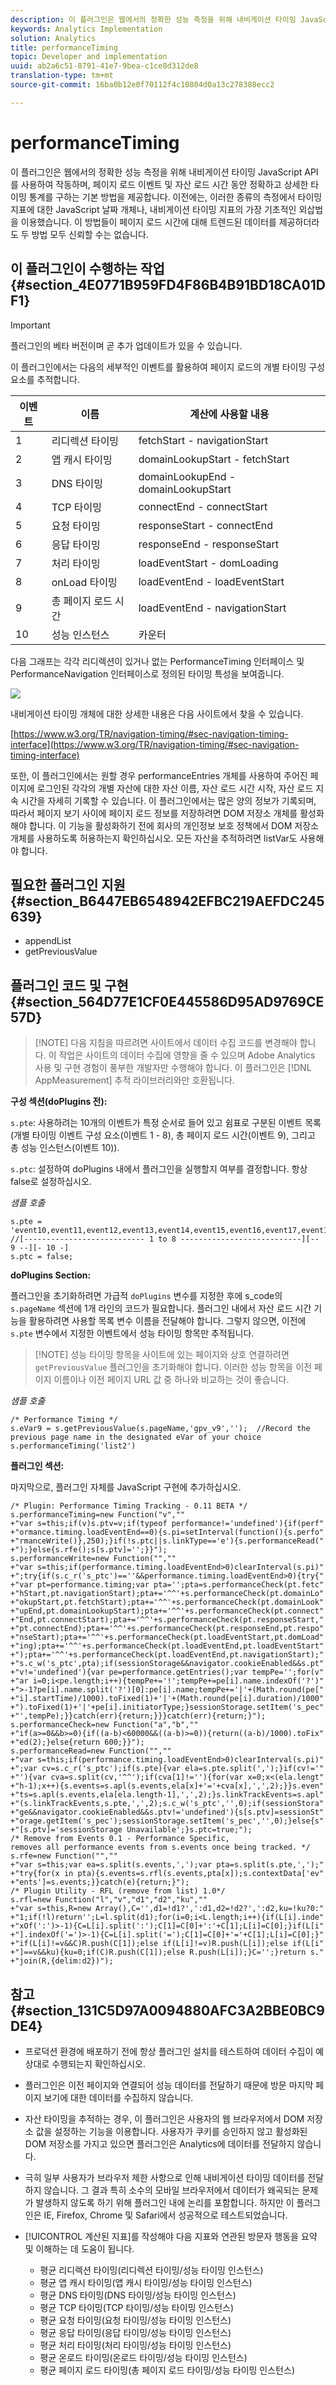```yaml
---
description: 이 플러그인은 웹에서의 정확한 성능 측정을 위해 내비게이션 타이밍 JavaScript API를 사용하여 작동하며, 페이지 로드 이벤트 및 자산 로드 시간 동안 정확하고 상세한 타이밍 통계를 구하는 기본 방법을 제공합니다. 이전에는, 이러한 종류의 측정에서 타이밍 지표에 대한 JavaScript 날짜 개체나, 내비게이션 타이밍 지표의 가장 기초적인 외삽법을 이용했습니다. 이 방법들이 페이지 로드 시간에 대해 트렌드된 데이터를 제공하더라도 두 방법 모두 신뢰할 수는 없습니다.
keywords: Analytics Implementation
solution: Analytics
title: performanceTiming
topic: Developer and implementation
uuid: ab2a6c51-8791-41e7-9bea-c1ce8d312de8
translation-type: tm+mt
source-git-commit: 16ba0b12e0f70112f4c10804d0a13c278388ecc2

---
```



# performanceTiming

이 플러그인은 웹에서의 정확한 성능 측정을 위해 내비게이션 타이밍 JavaScript API를 사용하여 작동하며, 페이지 로드 이벤트 및 자산 로드 시간 동안 정확하고 상세한 타이밍 통계를 구하는 기본 방법을 제공합니다. 이전에는, 이러한 종류의 측정에서 타이밍 지표에 대한 JavaScript 날짜 개체나, 내비게이션 타이밍 지표의 가장 기초적인 외삽법을 이용했습니다. 이 방법들이 페이지 로드 시간에 대해 트렌드된 데이터를 제공하더라도 두 방법 모두 신뢰할 수는 없습니다.

## 이 플러그인이 수행하는 작업 {#section_4E0771B959FD4F86B4B91BD18CA01DF1}

>[!IMPORTANT]
>
>플러그인의 베타 버전이며 곧 추가 업데이트가 있을 수 있습니다.

이 플러그인에서는 다음의 세부적인 이벤트를 활용하여 페이지 로드의 개별 타이밍 구성 요소를 추적합니다.

| 이벤트 |  이름  | 계산에 사용할 내용 |
|---|---|---|
| 1 | 리디렉션 타이밍 | fetchStart - navigationStart |
| 2 | 앱 캐시 타이밍 | domainLookupStart - fetchStart |
| 3 | DNS 타이밍 | domainLookupEnd - domainLookupStart |
| 4 | TCP 타이밍 | connectEnd - connectStart |
| 5 | 요청 타이밍 | responseStart - connectEnd |
| 6 | 응답 타이밍 | responseEnd - responseStart |
| 7 | 처리 타이밍 | loadEventStart - domLoading |
| 8 | onLoad 타이밍 | loadEventEnd - loadEventStart |
| 9 | 총 페이지 로드 시간 | loadEventEnd - navigationStart |
| 10 | 성능 인스턴스 | 카운터 |

다음 그래프는 각각 리디렉션이 있거나 없는 PerformanceTiming 인터페이스 및 PerformanceNavigation 인터페이스로 정의된 타이밍 특성을 보여줍니다.

![](assets/timing-attributes.png)

내비게이션 타이밍 개체에 대한 상세한 내용은 다음 사이트에서 찾을 수 있습니다.

[https://www.w3.org/TR/navigation-timing/#sec-navigation-timing-interface](https://www.w3.org/TR/navigation-timing/#sec-navigation-timing-interface)

또한, 이 플러그인에서는 원할 경우 performanceEntries 개체를 사용하여 주어진 페이지에 로그인된 각각의 개별 자산에 대한 자산 이름, 자산 로드 시간 시작, 자산 로드 지속 시간을 자세히 기록할 수 있습니다. 이 플러그인에서는 많은 양의 정보가 기록되며, 따라서 페이지 보기 사이에 페이지 로드 정보를 저장하려면 DOM 저장소 개체를 활성화해야 합니다. 이 기능을 활성화하기 전에 회사의 개인정보 보호 정책에서 DOM 저장소 개체를 사용하도록 허용하는지 확인하십시오. 모든 자산을 추적하려면 listVar도 사용해야 합니다.

## 필요한 플러그인 지원 {#section_B6447EB6548942EFBC219AEFDC245639}

* appendList
* getPreviousValue

## 플러그인 코드 및 구현 {#section_564D77E1CF0E445586D95AD9769CE57D}

> [!NOTE] 다음 지침을 따르려면 사이트에서 데이터 수집 코드를 변경해야 합니다. 이 작업은 사이트의 데이터 수집에 영향을 줄 수 있으며 Adobe Analytics 사용 및 구현 경험이 풍부한 개발자만 수행해야 합니다. 이 플러그인은 [!DNL AppMeasurement] 추적 라이브러리와만 호환됩니다.

**구성 섹션(doPlugins 전):**

`s.pte`: 사용하려는 10개의 이벤트가 특정 순서로 들어 있고 쉼표로 구분된 이벤트 목록(개별 타이밍 이벤트 구성 요소(이벤트 1 - 8), 총 페이지 로드 시간(이벤트 9), 그리고 총 성능 인스턴스(이벤트 10)). 

`s.ptc`: 설정하여 doPlugins 내에서 플러그인을 실행할지 여부를 결정합니다. 항상 false로 설정하십시오.

*샘플 호출*

```
s.pte = 'event10,event11,event12,event13,event14,event15,event16,event17,event18,event19' 
//[--------------------------- 1 to 8 ---------------------------][-- 9 --][- 10 -] 
s.ptc = false; 
```

**doPlugins Section:**

플러그인을 초기화하려면 가급적 `doPlugins` 변수를 지정한 후에 s_code의 `s.pageName` 섹션에 1개 라인의 코드가 필요합니다. 플러그인 내에서 자산 로드 시간 기능을 활용하려면 사용할 목록 변수 이름을 전달해야 합니다. 그렇지 않으면, 이전에 `s.pte` 변수에서 지정한 이벤트에서 성능 타이밍 항목만 추적됩니다.

> [!NOTE] 성능 타이밍 항목을 사이트에 있는 페이지와 상호 연결하려면 `getPreviousValue` 플러그인을 초기화해야 합니다. 이러한 성능 항목을 이전 페이지 이름이나 이전 페이지 URL 값 중 하나와 비교하는 것이 좋습니다.

*샘플 호출*

```
/* Performance Timing */ 
s.eVar9 = s.getPreviousValue(s.pageName,'gpv_v9','');  //Record the previous page name in the designated eVar of your choice 
s.performanceTiming('list2')  
```

**플러그인 섹션:**

마지막으로, 플러그인 자체를 JavaScript 구현에 추가하십시오.

```
/* Plugin: Performance Timing Tracking - 0.11 BETA */ 
s.performanceTiming=new Function("v","" 
+"var s=this;if(v)s.ptv=v;if(typeof performance!='undefined'){if(perf" 
+"ormance.timing.loadEventEnd==0){s.pi=setInterval(function(){s.perfo" 
+"rmanceWrite()},250);}if(!s.ptc||s.linkType=='e'){s.performanceRead(" 
+");}else{s.rfe();s[s.ptv]='';}}"); 
s.performanceWrite=new Function("","" 
+"var s=this;if(performance.timing.loadEventEnd>0)clearInterval(s.pi)" 
+";try{if(s.c_r('s_ptc')==''&&performance.timing.loadEventEnd>0){try{" 
+"var pt=performance.timing;var pta='';pta=s.performanceCheck(pt.fetc" 
+"hStart,pt.navigationStart);pta+='^^'+s.performanceCheck(pt.domainLo" 
+"okupStart,pt.fetchStart);pta+='^^'+s.performanceCheck(pt.domainLook" 
+"upEnd,pt.domainLookupStart);pta+='^^'+s.performanceCheck(pt.connect" 
+"End,pt.connectStart);pta+='^^'+s.performanceCheck(pt.responseStart," 
+"pt.connectEnd);pta+='^^'+s.performanceCheck(pt.responseEnd,pt.respo" 
+"nseStart);pta+='^^'+s.performanceCheck(pt.loadEventStart,pt.domLoad" 
+"ing);pta+='^^'+s.performanceCheck(pt.loadEventEnd,pt.loadEventStart" 
+");pta+='^^'+s.performanceCheck(pt.loadEventEnd,pt.navigationStart);" 
+"s.c_w('s_ptc',pta);if(sessionStorage&&navigator.cookieEnabled&&s.pt" 
+"v!='undefined'){var pe=performance.getEntries();var tempPe='';for(v" 
+"ar i=0;i<pe.length;i++){tempPe+='!';tempPe+=pe[i].name.indexOf('?')" 
+">-1?pe[i].name.split('?')[0]:pe[i].name;tempPe+='|'+(Math.round(pe[" 
+"i].startTime)/1000).toFixed(1)+'|'+(Math.round(pe[i].duration)/1000" 
+").toFixed(1)+'|'+pe[i].initiatorType;}sessionStorage.setItem('s_pec" 
+"',tempPe);}}catch(err){return;}}}catch(err){return;}"); 
s.performanceCheck=new Function("a","b","" 
+"if(a>=0&&b>=0){if((a-b)<60000&&((a-b)>=0)){return((a-b)/1000).toFix" 
+"ed(2);}else{return 600;}}"); 
s.performanceRead=new Function("","" 
+"var s=this;if(performance.timing.loadEventEnd>0)clearInterval(s.pi)" 
+";var cv=s.c_r('s_ptc');if(s.pte){var ela=s.pte.split(',');}if(cv!='" 
+"'){var cva=s.split(cv,'^^');if(cva[1]!=''){for(var x=0;x<(ela.lengt" 
+"h-1);x++){s.events=s.apl(s.events,ela[x]+'='+cva[x],',',2);}}s.even" 
+"ts=s.apl(s.events,ela[ela.length-1],',',2);}s.linkTrackEvents=s.apl" 
+"(s.linkTrackEvents,s.pte,',',2);s.c_w('s_ptc','',0);if(sessionStora" 
+"ge&&navigator.cookieEnabled&&s.ptv!='undefined'){s[s.ptv]=sessionSt" 
+"orage.getItem('s_pec');sessionStorage.setItem('s_pec','',0);}else{s" 
+"[s.ptv]='sessionStorage Unavailable';}s.ptc=true;"); 
/* Remove from Events 0.1 - Performance Specific,  
removes all performance events from s.events once being tracked. */ 
s.rfe=new Function("","" 
+"var s=this;var ea=s.split(s.events,',');var pta=s.split(s.pte,',');" 
+"try{for(x in pta){s.events=s.rfl(s.events,pta[x]);s.contextData['ev" 
+"ents']=s.events;}}catch(e){return;}"); 
/* Plugin Utility - RFL (remove from list) 1.0*/ 
s.rfl=new Function("l","v","d1","d2","ku","" 
+"var s=this,R=new Array(),C='',d1=!d1?',':d1,d2=!d2?',':d2,ku=!ku?0:" 
+"1;if(!l)return'';L=l.split(d1);for(i=0;i<L.length;i++){if(L[i].inde" 
+"xOf(':')>-1){C=L[i].split(':');C[1]=C[0]+':'+C[1];L[i]=C[0];}if(L[i" 
+"].indexOf('=')>-1){C=L[i].split('=');C[1]=C[0]+'='+C[1];L[i]=C[0];}" 
+"if(L[i]!=v&&C)R.push(C[1]);else if(L[i]!=v)R.push(L[i]);else if(L[i" 
+"]==v&&ku){ku=0;if(C)R.push(C[1]);else R.push(L[i]);}C='';}return s." 
+"join(R,{delim:d2})"); 
```

## 참고 {#section_131C5D97A0094880AFC3A2BBE0BC9DE4}

* 프로덕션 환경에 배포하기 전에 항상 플러그인 설치를 테스트하여 데이터 수집이 예상대로 수행되는지 확인하십시오.
* 플러그인은 이전 페이지와 연결되어 성능 데이터를 전달하기 때문에 방문 마지막 페이지 보기에 대한 데이터를 수집하지 않습니다.
* 자산 타이밍을 추적하는 경우, 이 플러그인은 사용자의 웹 브라우저에서 DOM 저장소 값을 설정하는 기능을 이용합니다. 사용자가 쿠키를 승인하지 않고 활성화된 DOM 저장소를 가지고 있으면 플러그인은 Analytics에 데이터를 전달하지 않습니다.
* 극히 일부 사용자가 브라우저 제한 사항으로 인해 내비게이션 타이밍 데이터를 전달하지 않습니다. 그 결과 특히 소수의 모바일 브라우저에서 데이터가 왜곡되는 문제가 발생하지 않도록 하기 위해 플러그인 내에 논리를 포함합니다. 하지만 이 플러그인은 IE, Firefox, Chrome 및 Safari에서 성공적으로 테스트되었습니다.
* [!UICONTROL 계산된 지표]를 작성해야 다음 지표와 연관된 방문자 행동을 요약 및 이해하는 데 도움이 됩니다.

   * 평균 리디렉션 타이밍(리디렉션 타이밍/성능 타이밍 인스턴스)
   * 평균 앱 캐시 타이밍(앱 캐시 타이밍/성능 타이밍 인스턴스)
   * 평균 DNS 타이밍(DNS 타이밍/성능 타이밍 인스턴스)
   * 평균 TCP 타이밍(TCP 타이밍/성능 타이밍 인스턴스)
   * 평균 요청 타이밍(요청 타이밍/성능 타이밍 인스턴스)
   * 평균 응답 타이밍(응답 타이밍/성능 타이밍 인스턴스)
   * 평균 처리 타이밍(처리 타이밍/성능 타이밍 인스턴스)
   * 평균 온로드 타이밍(온로드 타이밍/성능 타이밍 인스턴스)
   * 평균 페이지 로드 타이밍(총 페이지 로드 타이밍/성능 타이밍 인스턴스)

